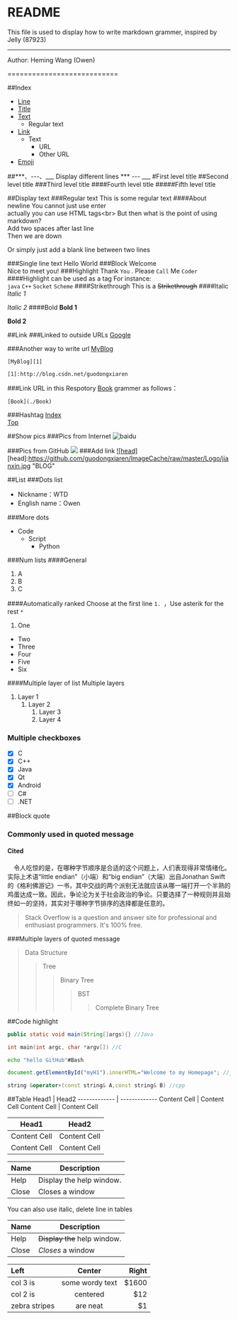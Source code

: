 ﻿README
===========================
This file is used to display how to write markdown grammer, inspired by Jelly (87923)
****

Author: Heming Wang (Owen)

===========================



##<a name="index"/>Index
* [Line](#line)
* [Title](#title)
* [Text](#text)
    * Regular text
* [Link](#link) 
    * Text
        *  URL
        *  Other URL
* [Emoji](#emoji)
<a name="line"/>
##***、---、___ Display different lines
***
---
___



<a name="title"/>
#First level title
##Second level title
###Third level title
####Fourth level title
#####Fifth level title



##<a name="text"/>Display text
###Regular text
This is some regular text
####About newline
You cannot just use enter<br>
actually you can use HTML tags\<br>
But then what is the point of using markdown?  
Add two spaces after last line  
Then we are down

Or simply just add a blank line between two lines

###Single line text
    Hello World
###Block
    Welcome  
    Nice to meet you!
###Highlight
Thank `You` . Please `Call` Me `Coder`
####Highlight can be used as a tag
For instance:<br>
`java` `C++` `Socket` `Scheme`
####Strikethrough
This is a  ~~Strikethrough~~
####Italic
*Italic 1*

_Italic 2_
####Bold
**Bold 1**

__Bold 2__

##<a name="link"/>Link
###Linked to outside URLs
[Google](http://Google.ca) 

###Another way to write url
[MyBlog][1]  

[1]:http://blog.csdn.net/guodongxiaren 
```
[MyBlog][1]  

[1]:http://blog.csdn.net/guodongxiaren 
```


###Link URL in this Respotory
[Book](./Book)
grammer as follows：
```
[Book](./Book)
```
###Hashtag
[Index](#index)  
[Top](#TEST)

##<a name="pic"/>Show pics
###Pics from Internet
![baidu](http://www.baidu.com/img/bdlogo.gif "BAIDU logo")

###Pics from GitHub
![](https://github.com/guodongxiaren/ImageCache/raw/master/Logo/foryou.gif)
###<a name="piclink">Add link
[![head]](http://blog.csdn.net/guodongxiaren/article/details/23690801)
[head]:https://github.com/guodongxiaren/ImageCache/raw/master/Logo/jianxin.jpg "BLOG"

##<a name="dot"/>List
###Dots list
* Nickname：WTD
* English name：Owen

###More dots
* Code
    * Script
        * Python

###Num lists
####General

1. A
2. B
3. C

####Automatically ranked
Choose at the first line `1. `，Use asterik for the rest `*` 

1. One
* Two
* Three
* Four
* Five
* Six

####Multiple layer of list
Multiple layers
1. Layer 1
   1. Layer 2
      1. Layer 3
	    1. Layer 4

### Multiple  checkboxes
- [x] C
- [x] C++
- [x] Java
- [x] Qt
- [x] Android
- [ ] C#
- [ ] .NET

##<a name="blockquotes"/>Block quote

### Commonly used in quoted message
#### Cited 
　令人吃惊的是，在哪种字节顺序是合适的这个问题上，人们表现得非常情绪化。实际上术语“little endian”（小端）和“big endian”（大端）出自Jonathan Swift的《格利佛游记》一书，其中交战的两个派别无法就应该从哪一端打开一个半熟的鸡蛋达成一致。因此，争论沦为关于社会政治的争论。只要选择了一种规则并且始终如一的坚持，其实对于哪种字节排序的选择都是任意的。
>Stack Overflow is a question and answer site for professional and enthusiast programmers. It's 100% free. 

###Multiple layers of quoted message
>Data Structure
>>Tree
>>>Binary Tree
>>>>BST
>>>>>Complete Binary Tree

##<a name="code"/>Code highlight
```Java
public static void main(String[]args){} //Java
```
```c
int main(int argc, char *argv[]) //C
```
```Bash
echo "hello GitHub"#Bash
```
```javascript
document.getElementById("myH1").innerHTML="Welcome to my Homepage"; //javascipt
```
```cpp
string &operator+(const string& A,const string& B) //cpp
```
##<a name="table"/>Table
Head1  | Head2
------------- | -------------
Content Cell  | Content Cell
Content Cell  | Content Cell

| Head1  | Head2|
| ------------- | ------------- |
| Content Cell  | Content Cell  |
| Content Cell  | Content Cell  |

| Name | Description          |
| ------------- | ----------- |
| Help      | Display the help window.|
| Close     | Closes a window     |

You can also use italic, delete line in tables

| Name | Description          |
| ------------- | ----------- |
| Help      | ~~Display the~~ help window.|
| Close     | _Closes_ a window     |


| Left | Center  | Right |
| :------------ |:---------------:| -----:|
| col 3 is      | some wordy text | $1600 |
| col 2 is      | centered        |   $12 |
| zebra stripes | are neat        |    $1 |

